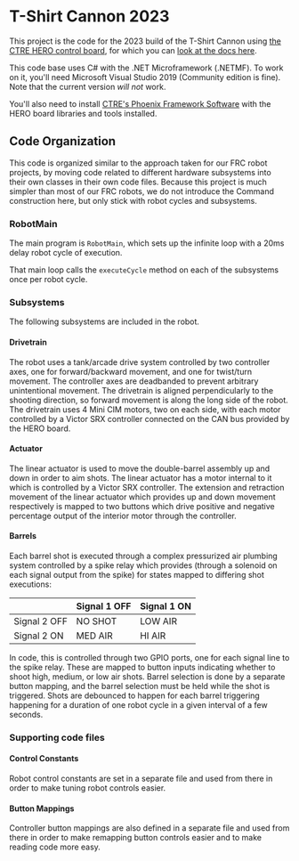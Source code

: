 # T-Shirt Cannon 2023

This project is the code for the 2023 build of the T-Shirt Cannon using
[the CTRE HERO control board](https://store.ctr-electronics.com/hero-development-board/),
for which you can [look at the docs here](https://store.ctr-electronics.com/content/user-manual/HERO%20User%27s%20Guide.pdf).

This code base uses C# with the .NET Microframework (.NETMF). To work on
it, you'll need Microsoft Visual Studio 2019 (Community edition is fine).
Note that the current version _will not_ work.

You'll also need to install
[CTRE's Phoenix Framework Software](https://store.ctr-electronics.com/software/)
with the HERO board libraries and tools installed.

## Code Organization

This code is organized similar to the approach taken for our FRC robot
projects, by moving code related to different hardware subsystems into
their own classes in their own code files. Because this project is much
simpler than most of our FRC robots, we do not introduce the Command
construction here, but only stick with robot cycles and subsystems.

### RobotMain

The main program is `RobotMain`, which sets up the infinite loop with a
20ms delay robot cycle of execution.

That main loop calls the `executeCycle` method on each of the subsystems
once per robot cycle.

### Subsystems

The following subsystems are included in the robot.

#### Drivetrain

The robot uses a tank/arcade drive system controlled by two controller
axes, one for forward/backward movement, and one for twist/turn movement.
The controller axes are deadbanded to prevent arbitrary unintentional
movement. The drivetrain is aligned perpendicularly to the shooting
direction, so forward movement is along the long side of the robot.
The drivetrain uses 4 Mini CIM motors, two on each side, with each motor
controlled by a Victor SRX controller connected on the CAN bus provided
by the HERO board.

#### Actuator

The linear actuator is used to move the double-barrel assembly up and down
in order to aim shots. The linear actuator has a motor internal to it which
is controlled by a Victor SRX controller. The extension and retraction movement
of the linear actuator which provides up and down movement respectively is
mapped to two buttons which drive positive and negative percentage output of
the interior motor through the controller.

#### Barrels

Each barrel shot is executed through a complex pressurized air plumbing system
controlled by a spike relay which provides (through a solenoid on each signal
output from the spike) for states mapped to differing shot executions:

|              | Signal 1 OFF | Signal 1 ON  |
|--------------|--------------|--------------|
| Signal 2 OFF |   NO SHOT    |   LOW AIR    |
| Signal 2 ON  |   MED AIR    |    HI AIR    |

In code, this is controlled through two GPIO ports, one for each signal line
to the spike relay. These are mapped to button inputs indicating whether to
shoot high, medium, or low air shots. Barrel selection is done by a separate
button mapping, and the barrel selection must be held while the shot is
triggered. Shots are debounced to happen for each barrel triggering happening
for a duration of one robot cycle in a given interval of a few seconds.

### Supporting code files

#### Control Constants

Robot control constants are set in a separate file and used from there in order
to make tuning robot controls easier.

#### Button Mappings

Controller button mappings are also defined in a separate file and used from
there in order to make remapping button controls easier and to make reading
code more easy.
